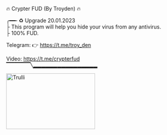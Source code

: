 🔥 Crypter FUD (By Troyden) 🔥 
       <br>
       
╭━━╴♻️ Upgrade 20.01.2023
<br>
├  This program will help you hide your virus from any antivirus.
<br>
├  100% FUD. 
<br>
 
 Telegram: 👉  https://t.me/troy_den
 
 Video:     https://t.me/crypterfud
 <br>
▔▔▔▔▔▔╲▂▂▂▂▂▂▂▂▂▂▂▂▂▂▂▂


<img src="https://i.postimg.cc/Px937mwJ/crt.jpg" alt="Trulli" width="239" height="150">
